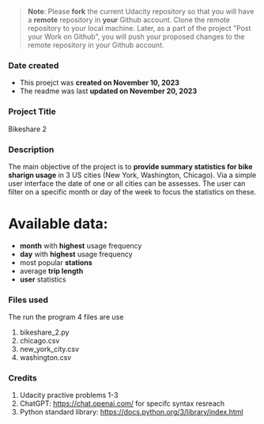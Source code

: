 >**Note**: Please **fork** the current Udacity repository so that you will have a **remote** repository in **your** Github account. Clone the remote repository to your local machine. Later, as a part of the project "Post your Work on Github", you will push your proposed changes to the remote repository in your Github account.

### Date created
- This proejct was **created on November 10, 2023** 
- The readme was last **updated on November 20, 2023**

### Project Title
Bikeshare 2

### Description
The main objective of the project is to **provide summary statistics for bike sharign usage** in 3 US cities (New York, Washington, Chicago). 
Via a simple user interface the date of one or all cities can be assesses. The user can filter on a specific month or day of the week to focus the statistics on these.
# Available data:
- **month** with **highest** usage frequency
- **day** with **highest** usage frequency
- most popular **stations**
- average **trip length**
- **user** statistics

### Files used
The run the program 4 files are use
1) bikeshare_2.py
2) chicago.csv
3) new_york_city.csv
4) washington.csv

### Credits
1) Udacity practive problems 1-3
2) ChatGPT: https://chat.openai.com/   for specifc syntax resreach
3) Python standard library: https://docs.python.org/3/library/index.html

